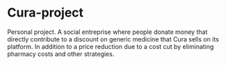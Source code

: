 # Cura-project
Personal project.
A social entreprise where people donate money that directly contribute to a discount on generic medicine that Cura sells on its platform. In addition to a price reduction due to a cost cut by eliminating pharmacy costs and other strategies.

